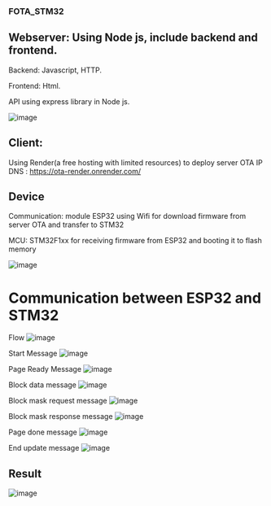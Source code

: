 ### FOTA_STM32
## Webserver: Using Node js, include backend and frontend.
   Backend: Javascript, HTTP.
   
   Frontend: Html.
   
   API using express library in Node js.
   
   ![image](https://github.com/user-attachments/assets/18af0089-6afe-4bc9-bb1d-771c2f886583)
## Client:
   Using Render(a free hosting with limited resources) to deploy server OTA 
   IP DNS : https://ota-render.onrender.com/
## Device 
Communication: module ESP32 using Wifi for download firmware from server OTA and transfer to STM32

MCU: STM32F1xx for receiving firmware from ESP32 and booting it to flash memory

![image](https://github.com/user-attachments/assets/e3a4c5c4-43d2-4eb1-b751-6e9c2f29d198)

# Communication between ESP32 and STM32
Flow 
![image](https://github.com/user-attachments/assets/c81498a8-a756-4e53-9bb9-70e4ef99d63e)

Start Message
![image](https://github.com/user-attachments/assets/2b2d3790-d0ab-432d-8ac4-133e8bb78c6f)

Page Ready Message
![image](https://github.com/user-attachments/assets/2713c0d1-8185-4eae-9d2a-d35a8b8e5260)

Block data message
![image](https://github.com/user-attachments/assets/b7dcdc67-28be-4c5d-b41d-f62deddd3669)

Block mask request message
![image](https://github.com/user-attachments/assets/7662a794-cc36-4370-a18e-3653394f0ab9)

Block mask response message
![image](https://github.com/user-attachments/assets/9177a1e0-dd85-4d01-a359-bfdf37a9d238)

Page done message
![image](https://github.com/user-attachments/assets/7b53e9d4-98ad-4f25-8bab-61bdad5bc711)

End update message
![image](https://github.com/user-attachments/assets/774e262f-2a59-48b1-bc43-aa525b27f469)

## Result

![image](https://github.com/user-attachments/assets/bcd92e6a-37c2-4133-b670-aef3fae2eeb9)


